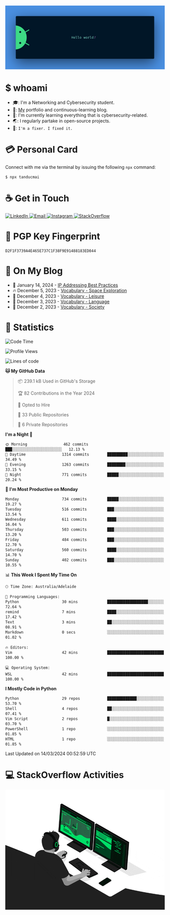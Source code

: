 <p align="center"><img src="assets/banner.png" /></p>

[//]: ![](https://github.com/tanducmai/tanducmai/actions/workflows/waka-stats.yml/badge.svg)
[//]: ![](https://github.com/tanducmai/tanducmai/actions/workflows/latest-blogs.yml/badge.svg)
[//]: ![](https://github.com/tanducmai/tanducmai/actions/workflows/stackoverflow-activities.yml/badge.svg)

# $ whoami

- :mortar_board:: I'm a Networking and Cybersecurity student.
- :telescope:: [My](https://tanducmai.com/) portfolio and continuous-learning blog.
- :seedling:: I'm currently learning everything that is cybersecurity-related.
- :earth_asia:: I regularly partake in open-source projects.
- :speech_balloon:: `I'm a fixer. I fixed it.`

# :credit_card: Personal Card

Connect with me via the terminal by issuing the following `npx` command:

```bash
$ npx tanducmai
```

# :coffee: Get in Touch

<a target="_blank" href="https://www.linkedin.com/in/tanducmai/">
  <img alt="LinkedIn" src="https://img.shields.io/badge/LinkedIn-0077B5?style=for-the-badge&logo=linkedin&logoColor=white" />
</a>
<a target="_blank" href="mailto:henryfromvietnam@gmail.com">
  <img alt="Email" src="https://img.shields.io/badge/Gmail-D14836?style=for-the-badge&logo=gmail&logoColor=white" />
</a>
<a target="_blank" href="https://www.instagram.com/henry.maii/">
  <img alt="Instagram" src="https://img.shields.io/badge/Instagram-E4405F?style=for-the-badge&logo=instagram&logoColor=white" />
</a>
<a target="_blank" href="https://stackoverflow.com/users/16999206/tanducmai">
  <img alt="StackOverflow" src="https://img.shields.io/static/v1?message=Stackoverflow&logo=stackoverflow&label=&color=FE7A16&logoColor=white&labelColor=&style=for-the-badge" />
</a>

# :closed_lock_with_key: PGP Key Fingerprint

`D2F1F3739A4E465E737C1F38F9E91488183ED044`

# :scroll: On My Blog

<!-- BLOG-POST-LIST:START -->
 - 💯 January 14, 2024 - [IP Addressing Best Practices](https://tanducmai.com/posts/blogs/ip-addressing-best-practices/)
 - 🔥 December 5, 2023 - [Vocabulary - Space Exploration](https://tanducmai.com/posts/glossaries/vocabulary/space-exploration/)
 - 💫 December 4, 2023 - [Vocabulary - Leisure](https://tanducmai.com/posts/glossaries/vocabulary/leisure/)
 - 🚀 December 3, 2023 - [Vocabulary - Language](https://tanducmai.com/posts/glossaries/vocabulary/language/)
 - 🌮 December 2, 2023 - [Vocabulary - Society](https://tanducmai.com/posts/glossaries/vocabulary/society/)<!-- BLOG-POST-LIST:END -->

# :1234: Statistics

<!--START_SECTION:waka-->
![Code Time](http://img.shields.io/badge/Code%20Time-224%20hrs%2027%20mins-blue)

![Profile Views](http://img.shields.io/badge/Profile%20Views-5-blue)

![Lines of code](https://img.shields.io/badge/From%20Hello%20World%20I%27ve%20Written-9.1%20million%20lines%20of%20code-blue)

**🐱 My GitHub Data** 

> 📦 239.1 kB Used in GitHub's Storage 
 > 
> 🏆 82 Contributions in the Year 2024
 > 
> 💼 Opted to Hire
 > 
> 📜 33 Public Repositories 
 > 
> 🔑 6 Private Repositories 
 > 
**I'm a Night 🦉** 

```text
🌞 Morning                462 commits         ███░░░░░░░░░░░░░░░░░░░░░░   12.13 % 
🌆 Daytime                1314 commits        █████████░░░░░░░░░░░░░░░░   34.49 % 
🌃 Evening                1263 commits        ████████░░░░░░░░░░░░░░░░░   33.15 % 
🌙 Night                  771 commits         █████░░░░░░░░░░░░░░░░░░░░   20.24 % 
```
📅 **I'm Most Productive on Monday** 

```text
Monday                   734 commits         █████░░░░░░░░░░░░░░░░░░░░   19.27 % 
Tuesday                  516 commits         ███░░░░░░░░░░░░░░░░░░░░░░   13.54 % 
Wednesday                611 commits         ████░░░░░░░░░░░░░░░░░░░░░   16.04 % 
Thursday                 503 commits         ███░░░░░░░░░░░░░░░░░░░░░░   13.20 % 
Friday                   484 commits         ███░░░░░░░░░░░░░░░░░░░░░░   12.70 % 
Saturday                 560 commits         ████░░░░░░░░░░░░░░░░░░░░░   14.70 % 
Sunday                   402 commits         ███░░░░░░░░░░░░░░░░░░░░░░   10.55 % 
```


📊 **This Week I Spent My Time On** 

```text
🕑︎ Time Zone: Australia/Adelaide

💬 Programming Languages: 
Python                   30 mins             ██████████████████░░░░░░░   72.64 % 
remind                   7 mins              ████░░░░░░░░░░░░░░░░░░░░░   17.42 % 
Text                     3 mins              ██░░░░░░░░░░░░░░░░░░░░░░░   08.91 % 
Markdown                 0 secs              ░░░░░░░░░░░░░░░░░░░░░░░░░   01.02 % 

🔥 Editors: 
Vim                      42 mins             █████████████████████████   100.00 % 

💻 Operating System: 
WSL                      42 mins             █████████████████████████   100.00 % 
```

**I Mostly Code in Python** 

```text
Python                   29 repos            █████████████░░░░░░░░░░░░   53.70 % 
Shell                    4 repos             ██░░░░░░░░░░░░░░░░░░░░░░░   07.41 % 
Vim Script               2 repos             █░░░░░░░░░░░░░░░░░░░░░░░░   03.70 % 
PowerShell               1 repo              ░░░░░░░░░░░░░░░░░░░░░░░░░   01.85 % 
HTML                     1 repo              ░░░░░░░░░░░░░░░░░░░░░░░░░   01.85 % 
```




 Last Updated on 14/03/2024 00:52:59 UTC
<!--END_SECTION:waka-->

# :computer: StackOverflow Activities

<!-- STACKOVERFLOW:START -->
<!-- STACKOVERFLOW:END -->

<p align="center"><img src="assets/developer.gif" /></p>
